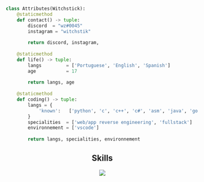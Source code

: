 <!-- Hi skid <3 -->
<!-- Hi skid <3 -->
<!-- Hi skid <3 -->
<!-- !@witchstick <3 -->

<p align="center”>

<img width="200" height="200" src="https://cdn.discordapp.com/attachments/1048712162597687317/1111574824507166730/banner.png" alt="banner">

</p>

<!-- !@witchstick <3 -->
<!-- Hi skid <3 -->
<!-- Hi skid <3 -->
<!-- Hi skid <3 -->
<!-- <p align="center">
    <img alt="" src=https://img.shields.io/github/stars/witchstick?style=for-the-badge&?affiliations=OWNER%2CCOLLABORATOR />
    <img alt="" src=https://komarev.com/ghpvc/?username=witchstick&style=for-the-badge />
</p> -->

<p href="" align="center">
    <img alt="" src=https://lanyard.cnrad.dev/api/840541540203626516/>
</p>

```python
class Attributes(Witchstick):
	@staticmethod
	def contact() -> tuple:
	    discord  = "wz#0045"
	    instagram = "witchstik"
	    
	    return discord, instagram,
	
	@staticmethod
	def life() -> tuple:
		langs         = ['Portuguese', 'English', 'Spanish']
		age           = 17
		
		return langs, age
	
	@staticmethod
	def coding() -> tuple:
		langs = {
			'known':   ['python', 'c', 'c++', 'c#', 'asm', 'java', 'go', 'js', 'php', 'node']
		}
		specialities  = ['web/app reverse engineering', 'fullstack']
		environnement = ['vscode']
		
		return langs, specialities, environnement

```
<h2 align="center">Skills </h2>

<p align="center">
  <a href="https://skillicons.dev">
    <img src="https://skillicons.dev/icons?i=python,golang,vscode,androidstudio,c,cs,cpp,js,css,html,php,node" />
  </a>
</p>

<p href="https://discord.gg/onlp" align="center">
    <img alt="" src="https://github-readme-stats.vercel.app/api?username=witchstick&theme=tokyonight&show_icons=true">
</p>


